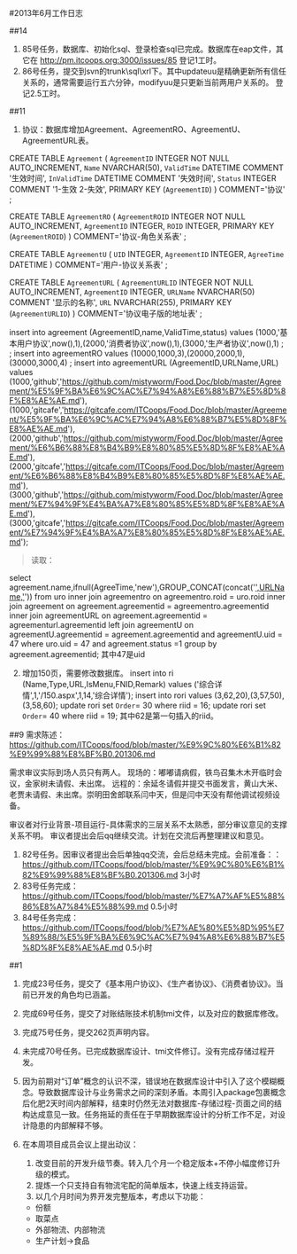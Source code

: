 #2013年6月工作日志

##14
1. 85号任务，数据库、初始化sql、登录检查sql已完成。数据库在eap文件，其它在 http://pm.itcoops.org:3000/issues/85  登记1工时。
2. 86号任务，提交到svn的trunk\sql\xrl下。其中updateuu是精确更新所有信任关系的，通常需要运行五六分钟，modifyuu是只更新当前两用户关系的。  登记2.5工时。


##11
1. 协议：数据库增加Agreement、AgreementRO、AgreementU、AgreementURL表。

CREATE TABLE `Agreement`
(
	`AgreementID` INTEGER NOT NULL AUTO_INCREMENT,
	`Name` NVARCHAR(50),
	`ValidTime` DATETIME COMMENT '生效时间',
	`InValidTime` DATETIME COMMENT '失效时间',
	`Status` INTEGER COMMENT '1-生效 2-失效',
	PRIMARY KEY (`AgreementID`)
)  COMMENT='协议'
;


CREATE TABLE `AgreementRO`
(
	`AgreementROID` INTEGER NOT NULL AUTO_INCREMENT,
	`AgreementID` INTEGER,
	`ROID` INTEGER,
	PRIMARY KEY (`AgreementROID`)
)  COMMENT='协议-角色关系表'
;


CREATE TABLE `AgreementU`
(
	`UID` INTEGER,
	`AgreementID` INTEGER,
	`AgreeTime` DATETIME
)  COMMENT='用户-协议关系表'
;


CREATE TABLE `AgreementURL`
(
	`AgreementURLID` INTEGER NOT NULL AUTO_INCREMENT,
	`AgreementID` INTEGER,
	`URLName` NVARCHAR(50) COMMENT '显示的名称',
	`URL` NVARCHAR(255),
	PRIMARY KEY (`AgreementURLID`)
)  COMMENT='协议电子版的地址表'
;

insert into agreement (AgreementID,name,ValidTime,status) values (1000,'基本用户协议',now(),1),(2000,'消费者协议',now(),1),(3000,'生产者协议',now(),1) ; ;
insert into agreementRO values (10000,1000,3),(20000,2000,1),(30000,3000,4) ;
insert into agreementURL (AgreementID,URLName,URL) values 
(1000,'github','https://github.com/mistyworm/Food.Doc/blob/master/Agreement/%E5%9F%BA%E6%9C%AC%E7%94%A8%E6%88%B7%E5%8D%8F%E8%AE%AE.md'), 
(1000,'gitcafe','https://gitcafe.com/ITCoops/Food.Doc/blob/master/Agreement/%E5%9F%BA%E6%9C%AC%E7%94%A8%E6%88%B7%E5%8D%8F%E8%AE%AE.md'),
(2000,'github','https://github.com/mistyworm/Food.Doc/blob/master/Agreement/%E6%B6%88%E8%B4%B9%E8%80%85%E5%8D%8F%E8%AE%AE.md'),
(2000,'gitcafe','https://gitcafe.com/ITCoops/Food.Doc/blob/master/Agreement/%E6%B6%88%E8%B4%B9%E8%80%85%E5%8D%8F%E8%AE%AE.md'),
(3000,'github','https://github.com/mistyworm/Food.Doc/blob/master/Agreement/%E7%94%9F%E4%BA%A7%E8%80%85%E5%8D%8F%E8%AE%AE.md'),
(3000,'gitcafe','https://gitcafe.com/ITCoops/Food.Doc/blob/master/Agreement/%E7%94%9F%E4%BA%A7%E8%80%85%E5%8D%8F%E8%AE%AE.md');

>	读取：
>	

select agreement.name,ifnull(AgreeTime,'new'),GROUP_CONCAT(concat('<a href="',URL,'">',URLName,'</a>')) from uro inner join agreementro on agreementro.roid = uro.roid 
inner join agreement on agreement.agreementid = agreementro.agreementid
inner join agreementURL on agreement.agreementid = agreementurl.agreementid 
left join agreementU on agreementU.agreementid = agreement.agreementid and agreementU.uid = 47 
where uro.uid = 47 and agreement.status =1 group by agreement.agreementid;
其中47是uid

2. 增加150页，需要修改数据库。
insert into ri (Name,Type,URL,IsMenu,FNID,Remark) values ('综合详情',1,'/150.aspx',1,14,'综合详情');
insert into rori values (3,62,20),(3,57,50),(3,58,60);
update rori set `Order`= 30 where riid = 16;
update rori set `Order`= 40 where riid = 19;
其中62是第一句插入的riid。

##9
需求陈述：
https://github.com/ITCoops/food/blob/master/%E9%9C%80%E6%B1%82%E9%99%88%E8%BF%B0.201306.md

需求审议实际到场人员只有两人。
现场的：嘟嘟请病假，铁鸟召集木木开临时会议，金家树未请假、未出席。
远程的：余延冬请假并提交书面发言，黄山大米、老贾未请假、未出席。崇明田舍郎联系闫中天，但是闫中天没有帮他调试视频设备。

审议者对行业背景-项目运行-具体需求的三层关系不太熟悉，部分审议意见的支撑关系不明。
审议者提出会后qq继续交流。计划在交流后再整理建议和意见。

1. 82号任务。因审议者提出会后单独qq交流，会后总结未完成。会前准备：：https://github.com/ITCoops/food/blob/master/%E9%9C%80%E6%B1%82%E9%99%88%E8%BF%B0.201306.md  3小时
2. 83号任务完成：https://github.com/ITCoops/food/blob/master/%E7%A7%AF%E5%88%86%E8%A7%84%E5%88%99.md  0.5小时
3. 84号任务完成：https://github.com/ITCoops/food/blob/%E7%AE%80%E5%8D%95%E7%89%88/%E5%9F%BA%E6%9C%AC%E7%94%A8%E6%88%B7%E5%8D%8F%E8%AE%AE.md  0.5小时

##1
1. 完成23号任务，提交了《基本用户协议》、《生产者协议》、《消费者协议》。当前已开发的角色均已涵盖。
2. 完成69号任务，提交了对账结账技术机制tmi文件，以及对应的数据库修改。
3. 完成75号任务，提交262页声明内容。
4. 未完成70号任务。已完成数据库设计、tmi文件修订。没有完成存储过程开发。

5. 因为前期对“订单”概念的认识不深，错误地在数据库设计中引入了这个模糊概念。导致数据库设计与业务需求之间的深刻矛盾。本周引入package包裹概念后化肥2天时间内部解释，结束时仍然无法对数据库-存储过程-页面之间的结构达成意见一致。任务拖延的责任在于早期数据库设计的分析工作不足，对设计隐患的内部解释不够。
6. 在本周项目成员会议上提出动议：
	1. 改变目前的开发升级节奏。转入几个月一个稳定版本+不停小幅度修订升级的模式。
	2. 提炼一个只支持自有物流宅配的简单版本，快速上线支持运营。
	3. 以几个月时间为界开发完整版本，考虑以下功能：
	* 份额
	* 取菜点
	* 外部物流、内部物流
	* 生产计划->食品 